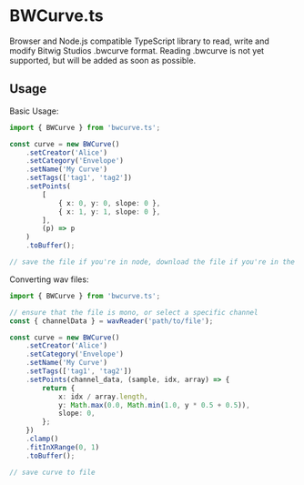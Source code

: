 # BWCurve.ts

Browser and Node.js compatible TypeScript library to read, write and modify Bitwig Studios .bwcurve format.
Reading .bwcurve is not yet supported, but will be added as soon as possible.

## Usage

Basic Usage:

```ts
import { BWCurve } from 'bwcurve.ts';

const curve = new BWCurve()
    .setCreator('Alice')
    .setCategory('Envelope')
    .setName('My Curve')
    .setTags(['tag1', 'tag2'])
    .setPoints(
        [
            { x: 0, y: 0, slope: 0 },
            { x: 1, y: 1, slope: 0 },
        ],
        (p) => p
    )
    .toBuffer();

// save the file if you're in node, download the file if you're in the browser
```

Converting wav files:

```ts
import { BWCurve } from 'bwcurve.ts';

// ensure that the file is mono, or select a specific channel
const { channelData } = wavReader('path/to/file');

const curve = new BWCurve()
    .setCreator('Alice')
    .setCategory('Envelope')
    .setName('My Curve')
    .setTags(['tag1', 'tag2'])
    .setPoints(channel_data, (sample, idx, array) => {
        return {
            x: idx / array.length,
            y: Math.max(0.0, Math.min(1.0, y * 0.5 + 0.5)),
            slope: 0,
        };
    })
    .clamp()
    .fitInXRange(0, 1)
    .toBuffer();

// save curve to file
```
